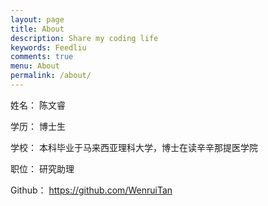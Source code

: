 ```yaml
---
layout: page
title: About
description: Share my coding life
keywords: Feedliu
comments: true
menu: About
permalink: /about/
---
```


姓名： 陈文睿

学历： 博士生

学校： 本科毕业于马来西亚理科大学，博士在读辛辛那提医学院

职位： 研究助理

Github： https://github.com/WenruiTan
